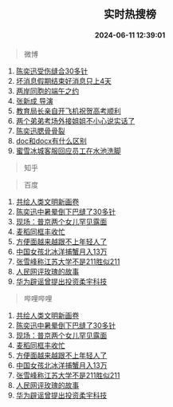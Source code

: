<div align="center"><h2>实时热搜榜</h2><h4>2024-06-11 12:39:01</h4></div>

> 微博  

1. [陈奕迅受伤缝合30多针](https://s.weibo.com/weibo?q=%E9%99%88%E5%A5%95%E8%BF%85%E5%8F%97%E4%BC%A4%E7%BC%9D%E5%90%8830%E5%A4%9A%E9%92%88&t=31&band_rank=1&Refer=top)<br />
2. [坏消息假期结束好消息只上4天](https://s.weibo.com/weibo?q=%23%E5%9D%8F%E6%B6%88%E6%81%AF%E5%81%87%E6%9C%9F%E7%BB%93%E6%9D%9F%E5%A5%BD%E6%B6%88%E6%81%AF%E5%8F%AA%E4%B8%8A4%E5%A4%A9%23&t=31&band_rank=2&Refer=top)<br />
3. [两岸同胞的端午之约](https://s.weibo.com/weibo?q=%23%E4%B8%A4%E5%B2%B8%E5%90%8C%E8%83%9E%E7%9A%84%E7%AB%AF%E5%8D%88%E4%B9%8B%E7%BA%A6%23&t=31&band_rank=3&Refer=top)<br />
4. [张新成 导演](https://s.weibo.com/weibo?q=%E5%BC%A0%E6%96%B0%E6%88%90%20%E5%AF%BC%E6%BC%94&t=31&band_rank=4&Refer=top)<br />
5. [教育局长亲自开飞机祝贺高考顺利](https://s.weibo.com/weibo?q=%23%E6%95%99%E8%82%B2%E5%B1%80%E9%95%BF%E4%BA%B2%E8%87%AA%E5%BC%80%E9%A3%9E%E6%9C%BA%E7%A5%9D%E8%B4%BA%E9%AB%98%E8%80%83%E9%A1%BA%E5%88%A9%23&t=31&band_rank=5&Refer=top)<br />
6. [两个弟弟考场外接姐姐不小心说实话了](https://s.weibo.com/weibo?q=%23%E4%B8%A4%E4%B8%AA%E5%BC%9F%E5%BC%9F%E8%80%83%E5%9C%BA%E5%A4%96%E6%8E%A5%E5%A7%90%E5%A7%90%E4%B8%8D%E5%B0%8F%E5%BF%83%E8%AF%B4%E5%AE%9E%E8%AF%9D%E4%BA%86%23&t=31&band_rank=6&Refer=top)<br />
7. [陈奕迅腮骨骨裂](https://s.weibo.com/weibo?q=%23%E9%99%88%E5%A5%95%E8%BF%85%E8%85%AE%E9%AA%A8%E9%AA%A8%E8%A3%82%23&t=31&band_rank=7&Refer=top)<br />
8. [doc和docx有什么区别](https://s.weibo.com/weibo?q=doc%E5%92%8Cdocx%E6%9C%89%E4%BB%80%E4%B9%88%E5%8C%BA%E5%88%AB&t=31&band_rank=8&Refer=top)<br />
9. [蜜雪冰城客服回应员工在水池洗脚](https://s.weibo.com/weibo?q=%23%E8%9C%9C%E9%9B%AA%E5%86%B0%E5%9F%8E%E5%AE%A2%E6%9C%8D%E5%9B%9E%E5%BA%94%E5%91%98%E5%B7%A5%E5%9C%A8%E6%B0%B4%E6%B1%A0%E6%B4%97%E8%84%9A%23&t=31&band_rank=9&Refer=top)<br />

> 知乎  


> 百度  

1. [共绘人类文明新画卷](https://www.baidu.com/s?wd=%E5%85%B1%E7%BB%98%E4%BA%BA%E7%B1%BB%E6%96%87%E6%98%8E%E6%96%B0%E7%94%BB%E5%8D%B7&sa=fyb_news&rsv_dl=fyb_news)<br />
2. [陈奕迅中暑晕倒下巴缝了30多针](https://www.baidu.com/s?wd=%E9%99%88%E5%A5%95%E8%BF%85%E4%B8%AD%E6%9A%91%E6%99%95%E5%80%92%E4%B8%8B%E5%B7%B4%E7%BC%9D%E4%BA%8630%E5%A4%9A%E9%92%88&sa=fyb_news&rsv_dl=fyb_news)<br />
3. [现场：普京两个女儿罕见露面](https://www.baidu.com/s?wd=%E7%8E%B0%E5%9C%BA%EF%BC%9A%E6%99%AE%E4%BA%AC%E4%B8%A4%E4%B8%AA%E5%A5%B3%E5%84%BF%E7%BD%95%E8%A7%81%E9%9C%B2%E9%9D%A2&sa=fyb_news&rsv_dl=fyb_news)<br />
4. [麦稻同框丰收忙](https://www.baidu.com/s?wd=%E9%BA%A6%E7%A8%BB%E5%90%8C%E6%A1%86%E4%B8%B0%E6%94%B6%E5%BF%99&sa=fyb_news&rsv_dl=fyb_news)<br />
5. [方便面越来越跟不上年轻人了](https://www.baidu.com/s?wd=%E6%96%B9%E4%BE%BF%E9%9D%A2%E8%B6%8A%E6%9D%A5%E8%B6%8A%E8%B7%9F%E4%B8%8D%E4%B8%8A%E5%B9%B4%E8%BD%BB%E4%BA%BA%E4%BA%86&sa=fyb_news&rsv_dl=fyb_news)<br />
6. [中国女孩北冰洋捕蟹月入13万](https://www.baidu.com/s?wd=%E4%B8%AD%E5%9B%BD%E5%A5%B3%E5%AD%A9%E5%8C%97%E5%86%B0%E6%B4%8B%E6%8D%95%E8%9F%B9%E6%9C%88%E5%85%A513%E4%B8%87&sa=fyb_news&rsv_dl=fyb_news)<br />
7. [张雪峰称江苏大学不是211胜似211](https://www.baidu.com/s?wd=%E5%BC%A0%E9%9B%AA%E5%B3%B0%E7%A7%B0%E6%B1%9F%E8%8B%8F%E5%A4%A7%E5%AD%A6%E4%B8%8D%E6%98%AF211%E8%83%9C%E4%BC%BC211&sa=fyb_news&rsv_dl=fyb_news)<br />
8. [人民网评玫瑰的故事](https://www.baidu.com/s?wd=%E4%BA%BA%E6%B0%91%E7%BD%91%E8%AF%84%E7%8E%AB%E7%91%B0%E7%9A%84%E6%95%85%E4%BA%8B&sa=fyb_news&rsv_dl=fyb_news)<br />
9. [华为辟谣曾提出投资柔宇科技](https://www.baidu.com/s?wd=%E5%8D%8E%E4%B8%BA%E8%BE%9F%E8%B0%A3%E6%9B%BE%E6%8F%90%E5%87%BA%E6%8A%95%E8%B5%84%E6%9F%94%E5%AE%87%E7%A7%91%E6%8A%80&sa=fyb_news&rsv_dl=fyb_news)<br />

> 哔哩哔哩  

1. [共绘人类文明新画卷](https://www.baidu.com/s?wd=%E5%85%B1%E7%BB%98%E4%BA%BA%E7%B1%BB%E6%96%87%E6%98%8E%E6%96%B0%E7%94%BB%E5%8D%B7&sa=fyb_news&rsv_dl=fyb_news)<br />
2. [陈奕迅中暑晕倒下巴缝了30多针](https://www.baidu.com/s?wd=%E9%99%88%E5%A5%95%E8%BF%85%E4%B8%AD%E6%9A%91%E6%99%95%E5%80%92%E4%B8%8B%E5%B7%B4%E7%BC%9D%E4%BA%8630%E5%A4%9A%E9%92%88&sa=fyb_news&rsv_dl=fyb_news)<br />
3. [现场：普京两个女儿罕见露面](https://www.baidu.com/s?wd=%E7%8E%B0%E5%9C%BA%EF%BC%9A%E6%99%AE%E4%BA%AC%E4%B8%A4%E4%B8%AA%E5%A5%B3%E5%84%BF%E7%BD%95%E8%A7%81%E9%9C%B2%E9%9D%A2&sa=fyb_news&rsv_dl=fyb_news)<br />
4. [麦稻同框丰收忙](https://www.baidu.com/s?wd=%E9%BA%A6%E7%A8%BB%E5%90%8C%E6%A1%86%E4%B8%B0%E6%94%B6%E5%BF%99&sa=fyb_news&rsv_dl=fyb_news)<br />
5. [方便面越来越跟不上年轻人了](https://www.baidu.com/s?wd=%E6%96%B9%E4%BE%BF%E9%9D%A2%E8%B6%8A%E6%9D%A5%E8%B6%8A%E8%B7%9F%E4%B8%8D%E4%B8%8A%E5%B9%B4%E8%BD%BB%E4%BA%BA%E4%BA%86&sa=fyb_news&rsv_dl=fyb_news)<br />
6. [中国女孩北冰洋捕蟹月入13万](https://www.baidu.com/s?wd=%E4%B8%AD%E5%9B%BD%E5%A5%B3%E5%AD%A9%E5%8C%97%E5%86%B0%E6%B4%8B%E6%8D%95%E8%9F%B9%E6%9C%88%E5%85%A513%E4%B8%87&sa=fyb_news&rsv_dl=fyb_news)<br />
7. [张雪峰称江苏大学不是211胜似211](https://www.baidu.com/s?wd=%E5%BC%A0%E9%9B%AA%E5%B3%B0%E7%A7%B0%E6%B1%9F%E8%8B%8F%E5%A4%A7%E5%AD%A6%E4%B8%8D%E6%98%AF211%E8%83%9C%E4%BC%BC211&sa=fyb_news&rsv_dl=fyb_news)<br />
8. [人民网评玫瑰的故事](https://www.baidu.com/s?wd=%E4%BA%BA%E6%B0%91%E7%BD%91%E8%AF%84%E7%8E%AB%E7%91%B0%E7%9A%84%E6%95%85%E4%BA%8B&sa=fyb_news&rsv_dl=fyb_news)<br />
9. [华为辟谣曾提出投资柔宇科技](https://www.baidu.com/s?wd=%E5%8D%8E%E4%B8%BA%E8%BE%9F%E8%B0%A3%E6%9B%BE%E6%8F%90%E5%87%BA%E6%8A%95%E8%B5%84%E6%9F%94%E5%AE%87%E7%A7%91%E6%8A%80&sa=fyb_news&rsv_dl=fyb_news)<br />
